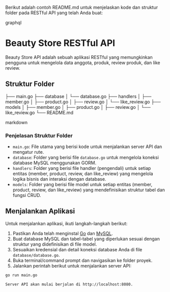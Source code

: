 Berikut adalah contoh README.md untuk menjelaskan kode dan struktur folder pada RESTful API yang telah Anda buat:

graphql

# Beauty Store RESTful API

Beauty Store API adalah sebuah aplikasi RESTful yang memungkinkan pengguna untuk mengelola data anggota, produk, review produk, dan like review.

## Struktur Folder

├── main.go
├── database
│ └── database.go
├── handlers
│ ├── member.go
│ ├── product.go
│ ├── review.go
│ └── like_review.go
├── models
│ ├── member.go
│ ├── product.go
│ ├── review.go
│ └── like_review.go
└── README.md

markdown


### Penjelasan Struktur Folder

- `main.go`: File utama yang berisi kode untuk menjalankan server API dan mengatur rute.
- `database`: Folder yang berisi file `database.go` untuk mengelola koneksi database MySQL menggunakan GORM.
- `handlers`: Folder yang berisi file handler (pengendali) untuk setiap entitas (member, product, review, dan like_review) yang mengelola logika bisnis dan interaksi dengan database.
- `models`: Folder yang berisi file model untuk setiap entitas (member, product, review, dan like_review) yang mendefinisikan struktur tabel dan fungsi CRUD.

## Menjalankan Aplikasi

Untuk menjalankan aplikasi, ikuti langkah-langkah berikut:

1. Pastikan Anda telah menginstal [Go](https://golang.org/doc/install) dan [MySQL](https://dev.mysql.com/doc/mysql-installation-excerpt/5.7/en/).
2. Buat database MySQL dan tabel-tabel yang diperlukan sesuai dengan struktur yang didefinisikan di file model.
3. Sesuaikan kredensial dan detail koneksi database Anda di file `database/database.go`.
4. Buka terminal/command prompt dan navigasikan ke folder proyek.
5. Jalankan perintah berikut untuk menjalankan server API:

```sh
go run main.go

Server API akan mulai berjalan di http://localhost:8080.
